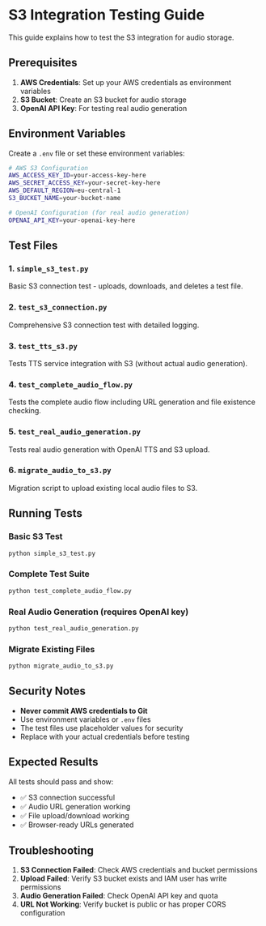 # S3 Integration Testing Guide

This guide explains how to test the S3 integration for audio storage.

## Prerequisites

1. **AWS Credentials**: Set up your AWS credentials as environment variables
2. **S3 Bucket**: Create an S3 bucket for audio storage
3. **OpenAI API Key**: For testing real audio generation

## Environment Variables

Create a `.env` file or set these environment variables:

```bash
# AWS S3 Configuration
AWS_ACCESS_KEY_ID=your-access-key-here
AWS_SECRET_ACCESS_KEY=your-secret-key-here
AWS_DEFAULT_REGION=eu-central-1
S3_BUCKET_NAME=your-bucket-name

# OpenAI Configuration (for real audio generation)
OPENAI_API_KEY=your-openai-key-here
```

## Test Files

### 1. `simple_s3_test.py`
Basic S3 connection test - uploads, downloads, and deletes a test file.

### 2. `test_s3_connection.py`
Comprehensive S3 connection test with detailed logging.

### 3. `test_tts_s3.py`
Tests TTS service integration with S3 (without actual audio generation).

### 4. `test_complete_audio_flow.py`
Tests the complete audio flow including URL generation and file existence checking.

### 5. `test_real_audio_generation.py`
Tests real audio generation with OpenAI TTS and S3 upload.

### 6. `migrate_audio_to_s3.py`
Migration script to upload existing local audio files to S3.

## Running Tests

### Basic S3 Test
```bash
python simple_s3_test.py
```

### Complete Test Suite
```bash
python test_complete_audio_flow.py
```

### Real Audio Generation (requires OpenAI key)
```bash
python test_real_audio_generation.py
```

### Migrate Existing Files
```bash
python migrate_audio_to_s3.py
```

## Security Notes

- **Never commit AWS credentials to Git**
- Use environment variables or `.env` files
- The test files use placeholder values for security
- Replace with your actual credentials before testing

## Expected Results

All tests should pass and show:
- ✅ S3 connection successful
- ✅ Audio URL generation working
- ✅ File upload/download working
- ✅ Browser-ready URLs generated

## Troubleshooting

1. **S3 Connection Failed**: Check AWS credentials and bucket permissions
2. **Upload Failed**: Verify S3 bucket exists and IAM user has write permissions
3. **Audio Generation Failed**: Check OpenAI API key and quota
4. **URL Not Working**: Verify bucket is public or has proper CORS configuration
